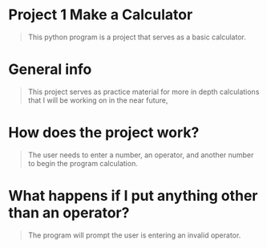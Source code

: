 # Project 1 Make a Calculator  
> This python program is a project that serves as a basic calculator. 

# General info
>This project serves as practice material for more in depth calculations that I will be working on in the near future, 

# How does the project work?
> The user needs to enter a number, an operator, and another number to begin the program calculation. 

# What happens if I put anything other than an operator?
> The program will prompt the user is entering an invalid operator. 











